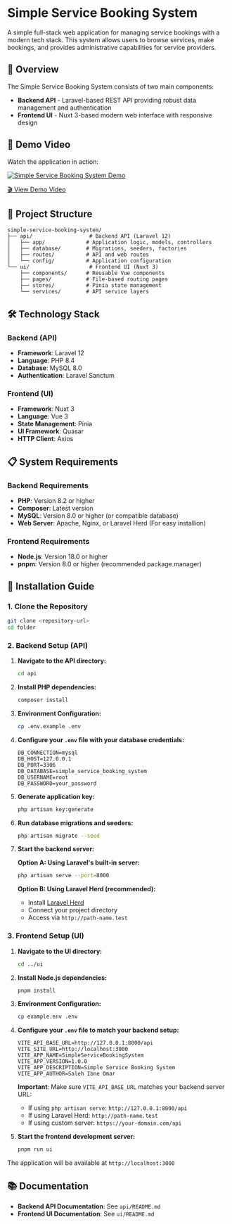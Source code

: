 # Simple Service Booking System

A simple full-stack web application for managing service bookings with a modern tech stack. This system allows users to browse services, make bookings, and provides administrative capabilities for service providers.

## 🌟 Overview

The Simple Service Booking System consists of two main components:

- **Backend API** - Laravel-based REST API providing robust data management and authentication
- **Frontend UI** - Nuxt 3-based modern web interface with responsive design

## 🎥 Demo Video

Watch the application in action:

[![Simple Service Booking System Demo](https://img.youtube.com/vi/lmhR__9-Yww/maxresdefault.jpg)](https://youtu.be/lmhR__9-Yww)

[🎬 View Demo Video](https://youtu.be/lmhR__9-Yww)

## 📁 Project Structure

```
simple-service-booking-system/
├── api/                  # Backend API (Laravel 12)
│   ├── app/             # Application logic, models, controllers
│   ├── database/        # Migrations, seeders, factories
│   ├── routes/          # API and web routes
│   └── config/          # Application configuration
└── ui/                   # Frontend UI (Nuxt 3)
    ├── components/      # Reusable Vue components
    ├── pages/           # File-based routing pages
    ├── stores/          # Pinia state management
    └── services/        # API service layers
```

## 🛠️ Technology Stack

### Backend (API)

- **Framework**: Laravel 12
- **Language**: PHP 8.4
- **Database**: MySQL 8.0
- **Authentication**: Laravel Sanctum

### Frontend (UI)

- **Framework**: Nuxt 3
- **Language**: Vue 3
- **State Management**: Pinia
- **UI Framework**: Quasar
- **HTTP Client**: Axios

## 📋 System Requirements

### Backend Requirements

- **PHP**: Version 8.2 or higher
- **Composer**: Latest version
- **MySQL**: Version 8.0 or higher (or compatible database)
- **Web Server**: Apache, Nginx, or Laravel Herd (For easy installion)

### Frontend Requirements

- **Node.js**: Version 18.0 or higher
- **pnpm**: Version 8.0 or higher (recommended package manager)

## 🚀 Installation Guide

### 1. Clone the Repository

```bash
git clone <repository-url>
cd folder
```

### 2. Backend Setup (API)

1. **Navigate to the API directory:**

   ```bash
   cd api
   ```

2. **Install PHP dependencies:**

   ```bash
   composer install
   ```

3. **Environment Configuration:**

   ```bash
   cp .env.example .env
   ```

4. **Configure your `.env` file with your database credentials:**

   ```env
   DB_CONNECTION=mysql
   DB_HOST=127.0.0.1
   DB_PORT=3306
   DB_DATABASE=simple_service_booking_system
   DB_USERNAME=root
   DB_PASSWORD=your_password
   ```

5. **Generate application key:**

   ```bash
   php artisan key:generate
   ```

6. **Run database migrations and seeders:**

   ```bash
   php artisan migrate --seed
   ```

7. **Start the backend server:**

   **Option A: Using Laravel's built-in server:**

   ```bash
   php artisan serve --port=8000
   ```

   **Option B: Using Laravel Herd (recommended):**

   - Install [Laravel Herd](https://herd.laravel.com/)
   - Connect your project directory
   - Access via `http://path-name.test`

### 3. Frontend Setup (UI)

1. **Navigate to the UI directory:**

   ```bash
   cd ../ui
   ```

2. **Install Node.js dependencies:**

   ```bash
   pnpm install
   ```

3. **Environment Configuration:**

   ```bash
   cp example.env .env
   ```

4. **Configure your `.env` file to match your backend setup:**

   ```env
   VITE_API_BASE_URL=http://127.0.0.1:8000/api
   VITE_SITE_URL=http://localhost:3000
   VITE_APP_NAME=SimpleServiceBookingSystem
   VITE_APP_VERSION=1.0.0
   VITE_APP_DESCRIPTION=Simple Service Booking System
   VITE_APP_AUTHOR=Saleh Ibne Omar
   ```

   **Important**: Make sure `VITE_API_BASE_URL` matches your backend server URL:

   - If using `php artisan serve`: `http://127.0.0.1:8000/api`
   - If using Laravel Herd: `http://path-name.test`
   - If using custom server: `https://your-domain.com/api`

5. **Start the frontend development server:**
   ```bash
   pnpm run ui
   ```

The application will be available at `http://localhost:3000`

## 📚 Documentation

- **Backend API Documentation**: See `api/README.md`
- **Frontend UI Documentation**: See `ui/README.md`
